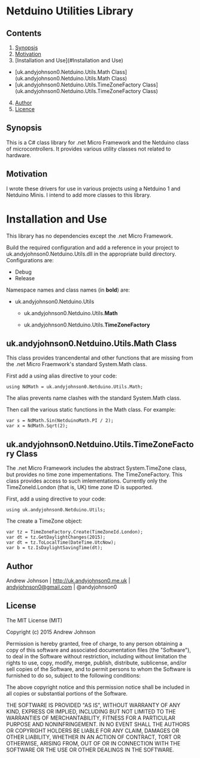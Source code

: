 ﻿# Netduino Utilities Library

## Contents

1. [Synopsis](#Synopsis)
2. [Motivation](#Motivation)
3. [Installation and Use](#Installation and Use)
  * [uk.andyjohnson0.Netduino.Utils.Math Class](uk.andyjohnson0.Netduino.Utils.Math Class)
  * [uk.andyjohnson0.Netduino.Utils.TimeZoneFactory Class](uk.andyjohnson0.Netduino.Utils.TimeZoneFactory Class)
4. [Author](#Author)
5. [Licence](#Licence)


## Synopsis

This is a C# class library for .net Micro Framework and the Netduino class of microcontrollers.
It provides various utility classes not related to hardware.


## Motivation

I wrote these drivers for use in various projects using a Netduino 1 and Netduino Minis. I intend to add more classes to this library.


# Installation and Use

This library has no dependencies except the .net Micro Framework.

Build the required configuration and add a reference in your project to uk.andyjohnson0.Netduino.Utils.dll in the appropriate
build directory. Configurations are:
* Debug
* Release

Namespace names and class names (in **bold**) are:

* uk.andyjohnson0.Netduino.Utils

  * uk.andyjohnson0.Netduino.Utils.**Math**

  * uk.andyjohnson0.Netduino.Utils.**TimeZoneFactory**


## uk.andyjohnson0.Netduino.Utils.Math Class

This class provides trancendental and other functions that are missing from the .net Micro Fraemwork's
standard System.Math class.

First add a using alias directive to your code:

	using NdMath = uk.andyjohnson0.Netduino.Utils.Math;

The alias prevents name clashes with the standard System.Math class. 

Then call the various static functions in the Math class. For example:

	var s = NdMath.Sin(NetduinoMath.PI / 2);
	var x = NdMath.Sqrt(2);


## uk.andyjohnson0.Netduino.Utils.TimeZoneFactory Class

The .net Micro Framework includes the abstract System.TimeZone class, but provides no time zone impementations.
The TimeZoneFactory. This class provides access to such imlementations. Currently only the TimeZoneId.London
(that is, UK) time zone ID is supported.

First, add a using directive to your code:

    using uk.andyjohnson0.Netduino.Utils;

The create a TimeZone object:

	var tz = TimeZoneFactory.Create(TimeZoneId.London);
	var dt = tz.GetDaylightChanges(2015);
	var dt = tz.ToLocalTime(DateTime.UtcNow);
	var b = tz.IsDaylightSavingTime(dt);


## Author

Andrew Johnson | http://uk.andyjohnson0.me.uk | andyjohnson0@gmail.com | @andyjohnson0


## License

The MIT License (MIT)

Copyright (c) 2015 Andrew Johnson

Permission is hereby granted, free of charge, to any person obtaining a copy
of this software and associated documentation files (the "Software"), to deal
in the Software without restriction, including without limitation the rights
to use, copy, modify, merge, publish, distribute, sublicense, and/or sell
copies of the Software, and to permit persons to whom the Software is
furnished to do so, subject to the following conditions:

The above copyright notice and this permission notice shall be included in all
copies or substantial portions of the Software.

THE SOFTWARE IS PROVIDED "AS IS", WITHOUT WARRANTY OF ANY KIND, EXPRESS OR
IMPLIED, INCLUDING BUT NOT LIMITED TO THE WARRANTIES OF MERCHANTABILITY,
FITNESS FOR A PARTICULAR PURPOSE AND NONINFRINGEMENT. IN NO EVENT SHALL THE
AUTHORS OR COPYRIGHT HOLDERS BE LIABLE FOR ANY CLAIM, DAMAGES OR OTHER
LIABILITY, WHETHER IN AN ACTION OF CONTRACT, TORT OR OTHERWISE, ARISING FROM,
OUT OF OR IN CONNECTION WITH THE SOFTWARE OR THE USE OR OTHER DEALINGS IN THE
SOFTWARE.
